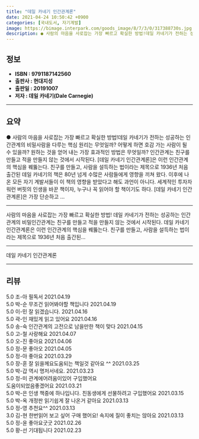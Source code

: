 ```yaml
---
title: "데일 카네기 인간관계론"
date: 2021-04-24 10:50:42 +0900
categories: [국내도서, 자기계발]
image: https://bimage.interpark.com/goods_image/8/7/3/0/317388730s.jpg
description: ● 사람의 마음을 사로잡는 가장 빠르고 확실한 방법!데일 카네기가 전하는 성공하는 인간관계의 비밀사람을 다루는 핵심 원리는 무엇일까? 어떻게 하면 호감 가는 사람이 될 수 있을까? 원하는 것을 얻어 내는 가장 효과적인 방법은 무엇일까? 인간관계는 친구를 만들고 적을 만들지 않는 것에
---
```


## **정보**

- **ISBN : 9791187142560**
- **출판사 : 현대지성**
- **출판일 : 20191007**
- **저자 : 데일 카네기(Dale Carnegie)**

------



## **요약**

●  사람의 마음을 사로잡는 가장 빠르고 확실한 방법!데일 카네기가 전하는 성공하는 인간관계의 비밀사람을 다루는 핵심 원리는 무엇일까? 어떻게 하면 호감 가는 사람이 될 수 있을까? 원하는 것을 얻어 내는 가장 효과적인 방법은 무엇일까?  인간관계는 친구를 만들고 적을 만들지 않는 것에서 시작된다. [데일 카네기 인간관계론]은 이런 인간관계의 핵심을 꿰뚫는다. 친구를 만들고, 사람을 설득하는 법이라는 제목으로 1936년 처음 출간된 데일 카네기의 책은 80년 넘게 수많은 사람들에게 영향을 끼쳐 왔다. 이후에 나온 모든 자기 계발서들이 이 책의 영향을 받았다고 해도 과언이 아니다. 세계적인 투자자 워런 버핏의 인생을 바꾼 책이자, 누구나 꼭 읽어야 할 책이기도 하다. [데일 카네기 인간관계론]은 가장 단순하고 ...

------

사람의 마음을 사로잡는 가장 빠르고 확실한 방법!
데일 카네기가 전하는 성공하는 인간관계의 비밀인간관계는 친구를 만들고 적을 만들지 않는 것에서 시작된다. 데일 카네기 인간관계론은 이런 인간관계의 핵심을 꿰뚫는다. 친구를 만들고, 사람을 설득하는 법이라는 제목으로 1936년 처음 출간된... 

------


데일 카네기 인간관계론 

------


## **리뷰** 

5.0 조-아 필독서 2021.04.19 <br/>5.0 박-순 무조건 읽어봐야할 책입니다 2021.04.19 <br/>5.0 이-민 잘 읽겠습니다. 2021.04.16 <br/>5.0 곽-인 재밌게 읽고 있어요 2021.04.16 <br/>5.0 송-숙 인간관계의 고전으로 남을만한 책이 맞다 2021.04.15 <br/>5.0 고-철 사랑해요  2021.04.07 <br/>5.0 오-진 좋아요 2021.04.06 <br/>5.0 정-문 좋아오 2021.04.05 <br/>5.0 정-아 좋아요 2021.03.29 <br/>5.0 장-훈 잘 읽을께요도움되는 책일것 같아요 ^^ 2021.03.25 <br/>5.0 박-갑 역시 명저서네요. 2021.03.23 <br/>5.0 정-미 관계에어려움이있어 구입했어요  
도움이되었음좋겠어요 2021.03.21 <br/>5.0 박-은 인생 책중에 하나입니다. 친동생에게 선물하려고 구입했어요 2021.03.15 <br/>5.0 박-옥 개정판 읽기쉽게 잘 나온거 같아요  2021.03.13 <br/>5.0 정-영 추천요^^ 2021.03.13 <br/>3.0 김-현 한번읽어 보고 싶어 구매 했어요!
속지에 질이 좋치는 않아요 2021.03.13 <br/>5.0 정-윤 좋아요굿굿 2021.02.26 <br/>5.0 황-선 기대됩니다 2021.02.23 <br/>